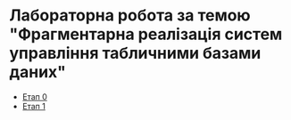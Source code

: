 # Лабораторна робота за темою "Фрагментарна реалізація систем управління табличними базами даних"

* [Етап 0](/diag/stage_1.md)
* [Етап 1]()

